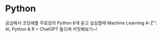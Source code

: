 # Python
궁금해서 코딩애플 무료강의 Python 6개 듣고 
심심할때 Machine Learning A-Z™: AI, Python & R + ChatGPT 들으며 커밋해보기~!

